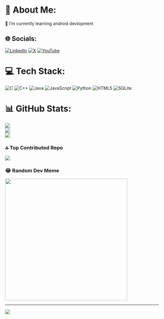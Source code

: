 # 💫 About Me:
🌱 I’m currently learning android devlopment


## 🌐 Socials:
[![LinkedIn](https://img.shields.io/badge/LinkedIn-%230077B5.svg?logo=linkedin&logoColor=white)](https://linkedin.com/in/www.linkedin.com/in/abhijeet-kakade-384a9a253) [![X](https://img.shields.io/badge/X-black.svg?logo=X&logoColor=white)](https://x.com/https://twitter.com/Abhijee65868339) [![YouTube](UCLkvyIG4rgVajLOHsGyNrGA)](https://youtube.com/@abhijeetkakade2965?si=5wkYhb5nm70b20H0) 

# 💻 Tech Stack:
![C](https://img.shields.io/badge/c-%2300599C.svg?style=for-the-badge&logo=c&logoColor=white) ![C++](https://img.shields.io/badge/c++-%2300599C.svg?style=for-the-badge&logo=c%2B%2B&logoColor=white) ![Java](https://img.shields.io/badge/java-%23ED8B00.svg?style=for-the-badge&logo=openjdk&logoColor=white) ![JavaScript](https://img.shields.io/badge/javascript-%23323330.svg?style=for-the-badge&logo=javascript&logoColor=%23F7DF1E) ![Python](https://img.shields.io/badge/python-3670A0?style=for-the-badge&logo=python&logoColor=ffdd54) ![HTML5](https://img.shields.io/badge/html5-%23E34F26.svg?style=for-the-badge&logo=html5&logoColor=white) ![SQLite](https://img.shields.io/badge/sqlite-%2307405e.svg?style=for-the-badge&logo=sqlite&logoColor=white)
# 📊 GitHub Stats:
![](https://github-readme-stats.vercel.app/api?username=abhijeetkakade1234&theme=dark&hide_border=false&include_all_commits=false&count_private=false)<br/>
![](https://github-readme-streak-stats.herokuapp.com/?user=abhijeetkakade1234&theme=dark&hide_border=false)<br/>
![](https://github-readme-stats.vercel.app/api/top-langs/?username=abhijeetkakade1234&theme=dark&hide_border=false&include_all_commits=false&count_private=false&layout=compact)

### 🔝 Top Contributed Repo
![](https://github-contributor-stats.vercel.app/api?username=abhijeetkakade1234&limit=5&theme=dark&combine_all_yearly_contributions=true)

### 😂 Random Dev Meme
<img src='https://randommeme-five.vercel.app/' style="height: 400px;"/>

---
[![](https://visitcount.itsvg.in/api?id=abhijeetkakade1234&icon=2&color=10)](https://visitcount.itsvg.in)

<!-- Proudly created with GPRM ( https://gprm.itsvg.in ) -->
